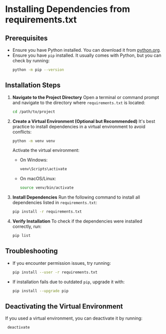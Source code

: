# Installing Dependencies from requirements.txt

## Prerequisites
- Ensure you have Python installed. You can download it from [python.org](https://www.python.org/downloads/).
- Ensure you have `pip` installed. It usually comes with Python, but you can check by running:
  ```sh
  python -m pip --version
  ```

## Installation Steps

1. **Navigate to the Project Directory**
   Open a terminal or command prompt and navigate to the directory where `requirements.txt` is located:
   ```sh
   cd /path/to/project
   ```

2. **Create a Virtual Environment (Optional but Recommended)**
   It's best practice to install dependencies in a virtual environment to avoid conflicts:
   ```sh
   python -m venv venv
   ```
   Activate the virtual environment:
   - On Windows:
     ```sh
     venv\Scripts\activate
     ```
   - On macOS/Linux:
     ```sh
     source venv/bin/activate
     ```

3. **Install Dependencies**
   Run the following command to install all dependencies listed in `requirements.txt`:
   ```sh
   pip install -r requirements.txt
   ```

4. **Verify Installation**
   To check if the dependencies were installed correctly, run:
   ```sh
   pip list
   ```

## Troubleshooting
- If you encounter permission issues, try running:
  ```sh
  pip install --user -r requirements.txt
  ```
- If installation fails due to outdated `pip`, upgrade it with:
  ```sh
  pip install --upgrade pip
  ```

## Deactivating the Virtual Environment
If you used a virtual environment, you can deactivate it by running:
```sh
 deactivate
```

